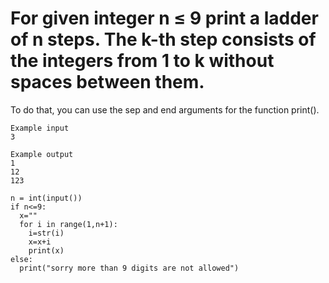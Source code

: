 # For given integer n ≤ 9 print a ladder of n steps. The k-th step consists of the integers from 1 to k without spaces between them.

To do that, you can use the sep and end arguments for the function print().
```
Example input
3

Example output
1
12
123

```
```
n = int(input())
if n<=9:
  x=""
  for i in range(1,n+1):
    i=str(i)
    x=x+i
    print(x)
else:
  print("sorry more than 9 digits are not allowed")
```
